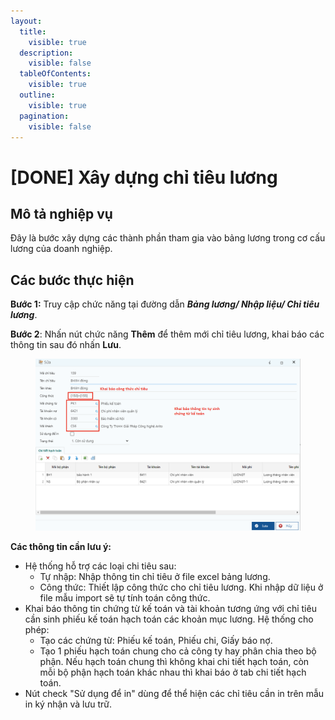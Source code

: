 ```yaml
---
layout:
  title:
    visible: true
  description:
    visible: false
  tableOfContents:
    visible: true
  outline:
    visible: true
  pagination:
    visible: false
---
```


# \[DONE] Xây dựng chỉ tiêu lương

## Mô tả nghiệp vụ

Đây là bước xây dựng các thành phần tham gia vào bảng lương trong cơ cấu lương của doanh nghiệp.

## Các bước thực hiện

**Bước 1:** Truy cập chức năng tại đường dẫn _**Bảng lương/ Nhập liệu/ Chỉ tiêu lương**_.

**Bước 2**: Nhấn nút chức năng **Thêm** để thêm mới chỉ tiêu lương, khai báo các thông tin sau đó nhấn **Lưu**.

<figure><img src="../.gitbook/assets/image (161).png" alt=""><figcaption></figcaption></figure>

**Các thông tin cần lưu ý:**

* Hệ thống hỗ trợ các loại chi tiêu sau:
  * Tự nhập: Nhập thông tin chỉ tiêu ở file excel bảng lương.
  * Công thức: Thiết lập công thức cho chỉ tiêu lương. Khi nhập dữ liệu ở file mẫu import sẽ tự tính toán công thức.
* Khai báo thông tin chứng từ kế toán và tài khoản tương ứng với chỉ tiêu cần sinh phiếu kế toán hạch toán các khoản mục lương. Hệ thống cho phép:
  * Tạo các chứng từ: Phiếu kế toán, Phiếu chi, Giấy báo nợ.
  * Tạo 1 phiếu hạch toán chung cho cả công ty hay phân chia theo bộ phận. Nếu hạch toán chung thì không khai chi tiết hạch toán, còn mỗi bộ phận hạch toán khác nhau thì khai báo ở tab chi tiết hạch toán.
* Nút check "Sử dụng để in" dùng để thể hiện các chỉ tiêu cần in trên mẫu in ký nhận và lưu trữ.
